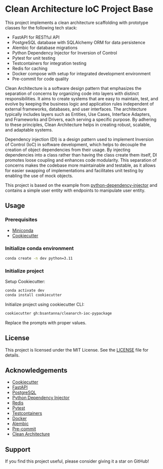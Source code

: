 # Clean Architecture IoC Project Base

This project implements a clean architecture scaffolding with prototype classes for the following tech stack:

- FastAPI for RESTful API
- PostgreSQL database with SQLAlchemy ORM for data persistence
- Alembic for database migrations
- Python Dependency Injector for Inversion of Control
- Pytest for unit testing
- Testcontainers for integration testing
- Redis for caching
- Docker compose with setup for integrated development environment
- Pre-commit for code quality

Clean Architecture is a software design pattern that emphasizes the separation of concerns by organizing code into layers with distinct responsibilities. It aims to create systems that are easy to maintain, test, and evolve by keeping the business logic and application rules independent of external frameworks, databases, and user interfaces. The architecture typically includes layers such as Entities, Use Cases, Interface Adapters, and Frameworks and Drivers, each serving a specific purpose. By adhering to these principles, Clean Architecture helps in creating robust, scalable, and adaptable systems.

Dependency injection (DI) is a design pattern used to implement Inversion of Control (IoC) in software development, which helps to decouple the creation of object dependencies from their usage. By injecting dependencies into a class rather than having the class create them itself, DI promotes loose coupling and enhances code modularity. This separation of concerns makes the codebase more maintainable and testable, as it allows for easier swapping of implementations and facilitates unit testing by enabling the use of mock objects.

This project is based on the example from [python-dependency-injector](https://python-dependency-injector.ets-labs.org/examples/fastapi-sqlalchemy.html) and contains a simple user entity with endpoints to manipulate user entity.

## Usage

### Prerequisites

- [Miniconda](https://docs.conda.io/en/latest/miniconda.html)
- [Cookiecutter](https://www.cookiecutter.io/)

### Initialize conda environment

```bash
conda create -n dev python=3.11
```

### Initialize project

Setup Cookiecutter:

```bash
conda activate dev
conda install cookiecutter
```

Initialize project using cookiecutter CLI:

```bash
cookiecutter gh:bsantanna/cleanarch-ioc-pypackage
```

Replace the prompts with proper values.

## License

This project is licensed under the MIT License. See the [LICENSE](LICENSE) file for details.

## Acknowledgements

- [Cookiecutter](https://www.cookiecutter.io/)
- [FastAPI](https://fastapi.tiangolo.com/)
- [PostgreSQL](https://www.postgresql.org/)
- [Python Dependency Injector](https://python-dependency-injector.ets-labs.org/)
- [Redis](https://redis.io/)
- [Pytest](https://docs.pytest.org/en/stable/)
- [Testcontainers](https://testcontainers.org/)
- [Docker](https://www.docker.com/)
- [Alembic](https://alembic.sqlalchemy.org/en/latest/)
- [Pre-commit](https://pre-commit.com/)
- [Clean Architecture](https://blog.cleancoder.com/uncle-bob/2012/08/13/the-clean-architecture.html)

## Support

If you find this project useful, please consider giving it a star on GitHub!

